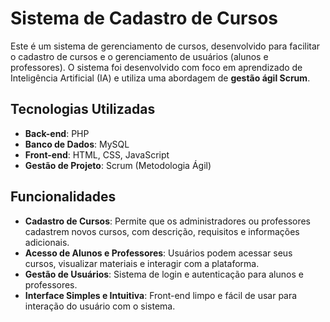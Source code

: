 # Sistema de Cadastro de Cursos

Este é um sistema de gerenciamento de cursos, desenvolvido para facilitar o cadastro de cursos e o gerenciamento de usuários (alunos e professores). O sistema foi desenvolvido com foco em aprendizado de Inteligência Artificial (IA) e utiliza uma abordagem de **gestão ágil Scrum**.

## Tecnologias Utilizadas

- **Back-end**: PHP
- **Banco de Dados**: MySQL
- **Front-end**: HTML, CSS, JavaScript
- **Gestão de Projeto**: Scrum (Metodologia Ágil)

## Funcionalidades

- **Cadastro de Cursos**: Permite que os administradores ou professores cadastrem novos cursos, com descrição, requisitos e informações adicionais.
- **Acesso de Alunos e Professores**: Usuários podem acessar seus cursos, visualizar materiais e interagir com a plataforma.
- **Gestão de Usuários**: Sistema de login e autenticação para alunos e professores.
- **Interface Simples e Intuitiva**: Front-end limpo e fácil de usar para interação do usuário com o sistema.
  
